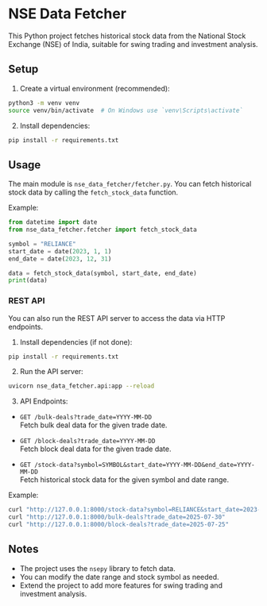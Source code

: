 # NSE Data Fetcher

This Python project fetches historical stock data from the National Stock Exchange (NSE) of India, suitable for swing trading and investment analysis.

## Setup

1. Create a virtual environment (recommended):

```bash
python3 -m venv venv
source venv/bin/activate  # On Windows use `venv\Scripts\activate`
```

2. Install dependencies:

```bash
pip install -r requirements.txt
```

## Usage

The main module is `nse_data_fetcher/fetcher.py`. You can fetch historical stock data by calling the `fetch_stock_data` function.

Example:

```python
from datetime import date
from nse_data_fetcher.fetcher import fetch_stock_data

symbol = "RELIANCE"
start_date = date(2023, 1, 1)
end_date = date(2023, 12, 31)

data = fetch_stock_data(symbol, start_date, end_date)
print(data)
```

### REST API

You can also run the REST API server to access the data via HTTP endpoints.

1. Install dependencies (if not done):

```bash
pip install -r requirements.txt
```

2. Run the API server:

```bash
uvicorn nse_data_fetcher.api:app --reload
```

3. API Endpoints:

- `GET /bulk-deals?trade_date=YYYY-MM-DD`  
  Fetch bulk deal data for the given trade date.

- `GET /block-deals?trade_date=YYYY-MM-DD`  
  Fetch block deal data for the given trade date.

- `GET /stock-data?symbol=SYMBOL&start_date=YYYY-MM-DD&end_date=YYYY-MM-DD`  
  Fetch historical stock data for the given symbol and date range.

Example:

```bash
curl "http://127.0.0.1:8000/stock-data?symbol=RELIANCE&start_date=2023-01-01&end_date=2023-01-31"
curl "http://127.0.0.1:8000/bulk-deals?trade_date=2025-07-30"
curl "http://127.0.0.1:8000/block-deals?trade_date=2025-07-25"
```

## Notes

- The project uses the `nsepy` library to fetch data.
- You can modify the date range and stock symbol as needed.
- Extend the project to add more features for swing trading and investment analysis.
